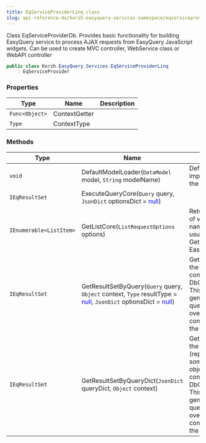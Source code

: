 ```yaml
---
title: EqServiceProviderLinq class
slug: api-reference-4x/korzh-easyquery-services-namespace/eqserviceproviderlinq-class
---
```



Class EqServiceProviderDb.  Provides basic functionality for building EasyQuery service to process AJAX requests from EasyQuery JavaScript widgets.  Can be used to create MVC controller, WebService class or WebAPI controller
```csharp
public class Korzh.EasyQuery.Services.EqServiceProviderLinq
    : EqServiceProvider

```

### Properties

| Type | Name | Description | 
| --- | --- | --- | 
| `Func<Object>` | ContextGetter |  | 
| `Type` | ContextType |  | 


### Methods

| Type | Name | Description | 
| --- | --- | --- | 
| `void` | DefaultModelLoader(`DataModel` model, `String` modelName) | Default implementation of the model loader <see cref="!:ModelLoader" />. | 
| `IEqResultSet` | ExecuteQueryCore(`Query` query, `JsonDict` optionsDict = <span style='color: blue'>null</span>) |  | 
| `IEnumerable<ListItem>` | GetListCore(`ListRequestOptions` options) | Returns custom list of values by its name. This method is usually called by GetList action of EasyQueryController. | 
| `IEqResultSet` | GetResultSetByQuery(`Query` query, `Object` context, `Type` resultType = <span style='color: blue'>null</span>, `JsonDict` optionsDict = <span style='color: blue'>null</span>) | Gets the result set by the query and some context (e.g. DbContext) object.  This method generates LINQ query, executes it over specified context and returns the result as DataSet. | 
| `IEqResultSet` | GetResultSetByQueryDict(`JsonDict` queryDict, `Object` context) | Gets the result set by the query (represented by some IDictionary object) and some context (e.g. DbContext) object.  This method generates LINQ query, executes it over specified context and returns the result as DataSet. |